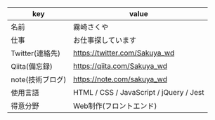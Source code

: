 | key | value |
-|-
| 名前 | 霧崎さくや |
| 仕事 | お仕事探しています |
| Twitter(連絡先) | https://twitter.com/Sakuya_wd|
| Qiita(備忘録) | https://qiita.com/Sakuya_wd|
| note(技術ブログ) |https://note.com/sakuya_wd|
| 使用言語 | HTML / CSS / JavaScript / jQuery / Jest | 
| 得意分野 | Web制作(フロントエンド)|


